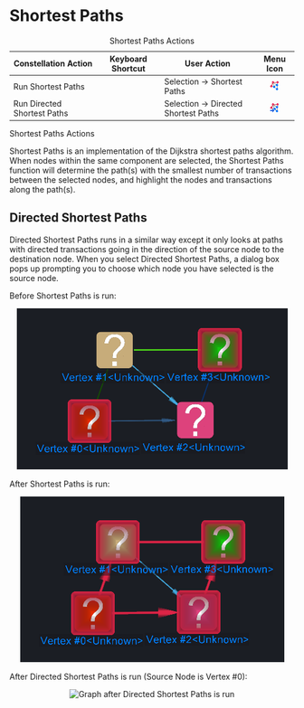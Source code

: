 # Shortest Paths

<table data-border="1">
<caption>Shortest Paths Actions</caption>
<thead>
<tr class="header">
<th scope="col">Constellation Action</th>
<th scope="col">Keyboard Shortcut</th>
<th scope="col">User Action</th>
<th style="text-align: center;" scope="col">Menu Icon</th>
</tr>
</thead>
<tbody>
<tr class="odd">
<td>Run Shortest Paths</td>
<td></td>
<td>Selection -&gt; Shortest Paths</td>
<td style="text-align: center;"><img src="../paths/shortestpaths.png" alt="Shortest Paths Icon" /></td>
</tr>
<tr class="even">
<td>Run Directed Shortest Paths</td>
<td></td>
<td>Selection -&gt; Directed Shortest Paths</td>
<td style="text-align: center;"><img src="../paths/shortestpathsfd.png" alt="Directed Shortest Paths Icon" /></td>
</tr>
</tbody>
</table>

Shortest Paths Actions

Shortest Paths is an implementation of the Dijkstra shortest paths
algorithm. When nodes within the same component are selected, the
Shortest Paths function will determine the path(s) with the smallest
number of transactions between the selected nodes, and highlight the
nodes and transactions along the path(s).

## Directed Shortest Paths

Directed Shortest Paths runs in a similar way except it only looks at
paths with directed transactions going in the direction of the source
node to the destination node. When you select Directed Shortest Paths, a
dialog box pops up prompting you to choose which node you have selected
is the source node.

Before Shortest Paths is run:

<div style="text-align: center">

![Graph before Shortest Paths is run](resources/ShortestPathBefore.png)

</div>

After Shortest Paths is run:

<div style="text-align: center">

![Graph after Shortest Paths is run](resources/ShortestPathAfter.png)

</div>

After Directed Shortest Paths is run (Source Node is Vertex #0):

<div style="text-align: center">

![Graph after Directed Shortest Paths is
run](resources/ShortestPathAfterDirected.png)

</div>

